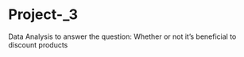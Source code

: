 # Project-_3
Data Analysis to answer the question: Whether or not it’s beneficial to discount products
